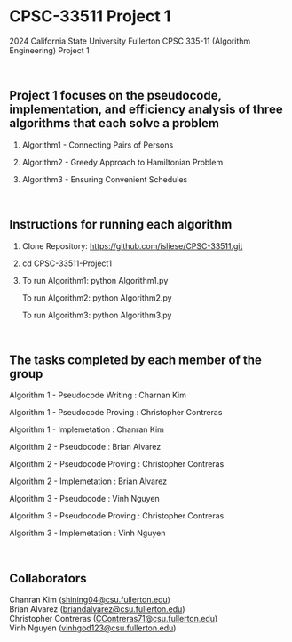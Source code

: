 # CPSC-33511 Project 1
2024 California State University Fullerton CPSC 335-11 (Algorithm Engineering) Project 1 <p> <p>

<br>

## Project 1 focuses on the pseudocode, implementation, and efficiency analysis of three algorithms that each solve a problem 
1. Algorithm1 - Connecting Pairs of Persons <p>
2. Algorithm2 - Greedy Approach to Hamiltonian Problem <p>
3. Algorithm3 - Ensuring Convenient Schedules <p>

<br>

## Instructions for running each algorithm 
1. Clone Repository: https://github.com/isliese/CPSC-33511.git <p>
2. cd CPSC-33511-Project1 <p>
3. To run Algorithm1: python Algorithm1.py <p>
   To run Algorithm2: python Algorithm2.py <p>
   To run Algorithm3: python Algorithm3.py <p>

<br>

## The tasks completed by each member of the group
Algorithm 1 - Pseudocode Writing : Charnan Kim <p>
Algorithm 1 - Pseudocode Proving : Christopher Contreras <p>
Algorithm 1 - Implemetation : Chanran Kim <p> <p>

Algorithm 2 - Pseudocode : Brian Alvarez <p>
Algorithm 2 - Pseudocode Proving : Christopher Contreras <p>
Algorithm 2 - Implemetation : Brian Alvarez <p> <p>

Algorithm 3 - Pseudocode : Vinh Nguyen <p>
Algorithm 3 - Pseudocode Proving : Christopher Contreras <p>
Algorithm 3 - Implemetation : Vinh Nguyen <p>

<br>

## Collaborators 
Chanran Kim (shining04@csu.fullerton.edu) <br>
Brian Alvarez (briandalvarez@csu.fullerton.edu) <br>
Christopher Contreras (CContreras71@csu.fullerton.edu) <br>
Vinh Nguyen (vinhgod123@csu.fullerton.edu)
